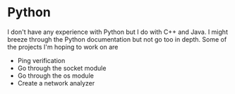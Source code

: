 # Python
I don't have any experience with Python but I do with C++ and Java. I might breeze through the Python documentation but not go too in depth. Some of the projects I'm hoping to work on are
- Ping verification
- Go through the socket module
- Go through the os module
- Create a network analyzer
